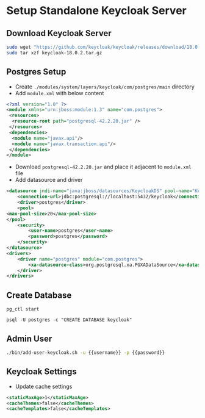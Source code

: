# Setup Standalone Keycloak Server

## Download Keycloak Server

```sh
sudo wget "https://github.com/keycloak/keycloak/releases/download/18.0.2/keycloak-legacy-18.0.2.tar.gz"
sudo tar xzf keycloak-18.0.2.tar.gz
```

## Postgres Setup

- Create `./modules/system/layers/keycloak/com/postgres/main` directory
- Add `module.xml` with below content

```xml
<?xml version="1.0" ?>
<module xmlns="urn:jboss:module:1.3" name="com.postgres">
 <resources>
  <resource-root path="postgresql-42.2.20.jar" />
 </resources>
 <dependencies>
  <module name="javax.api"/>
  <module name="javax.transaction.api"/>
 </dependencies>
</module>
```

- Download `postgresql-42.2.20.jar` and place it adjacent to `module.xml` file
- Add datasource and driver

```xml
<datasource jndi-name="java:jboss/datasources/KeycloakDS" pool-name="KeycloakDS" enabled="true" use-java-context="true" statistics-enabled="${wildfly.datasources.statistics-enabled:${wildfly.statistics-enabled:false}}">
    <connection-url>jdbc:postgresql://localhost:5432/keycloak</connection-url>
    <driver>postgres</driver>
    <pool>
<max-pool-size>20</max-pool-size>
</pool>
    <security>
        <user-name>postgres</user-name>
        <password>postgres</password>
    </security>
</datasource>
<drivers>
    <driver name="postgres" module="com.postgres">
        <xa-datasource-class>org.postgresql.xa.PGXADataSource</xa-datasource-class>
    </driver>
</drivers>
```

## Create Database

```
pg_ctl start

psql -U postgres -c "CREATE DATABASE keycloak"
```

## Admin User

```sh
./bin/add-user-keycloak.sh -u {{username}} -p {{password}}
```

## Keycloak Settings

- Update cache settings

```xml
<staticMaxAge>1</staticMaxAge>
<cacheThemes>false</cacheThemes>
<cacheTemplates>false</cacheTemplates>
```
